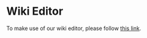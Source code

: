 # Wiki Editor

<script type="text/javascript">location.replace("/wiki/editor");</script>

To make use of our wiki editor, please follow [this link](/wiki/editor).
